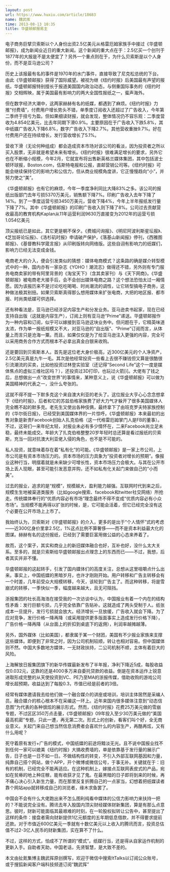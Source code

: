 ```yaml
---
layout: post
url: https://www.huxiu.com/article/18683
name: 魏武挥
time: 2013-08-13 10:35
title: 华盛顿邮报易主
---
```

电子商务巨擘贝索斯以个人身份出资2.5亿美元从格雷厄姆家族手中接过《华盛顿邮报》，成为新闻业近日的重大新闻。这个新闻的重大点在于：2.5亿买一个创刊于1877年的大报是不是太便宜了？另外一个重点则在于，为什么贝索斯是以个人身份，而不是亚马逊公司？

历史上该报最有名的事件是1970年的水门事件，直接导致了尼克松总统的下台。由此《华盛顿邮报》获得了国际威望。被视为继《纽约时报》后美国最有声望的报纸。华盛顿邮报特别擅长于报道美国国内政治动态，与侧重国际事务的《纽约时报》交相辉映，属于美国最有影响力的两大全国性报纸之一，蜚声海外。

但在数字经济大潮中，这两家赫赫有名的纸媒，都遇到了麻烦。《纽约时报》力推“付费墙”，付费用户增长势头不错，单季度订阅收入还超过了广告收入，今年第二季终于扭亏为盈。但如果细读财报，就会发现，整体情况仍不容乐观：二季度营收为4.854亿美元，比去年同期下滑0.9%。主要原因在于广告收入下跌5.8%，其中纸媒广告收入下降6.8%，数字广告收入下降2.7%。其他营收重挫9.7%。好在付费用户还在持续增长，发行营收增长了5.1%。

营收下滑（无论何种组成）都会造成资本市场对该公司的看淡，因为投资者之所以买入股票，无非就是希望未来有增长。《纽约时报》很难满足增长的要求，另外它也在不断缩小规模，今年2月，它就宣布将出售新英格兰媒体集团，其中包括波士顿环球报，Boston.com，伍斯特电报和公报，直邮营销公司等。《纽约时报》可能会继续保持它的影响力和公信力，但从商业规模角度讲，它正慢慢趋向“小”，并努力使之“美”。

《华盛顿邮报》也有它的麻烦，今年一季度净利同比大降83%之多。该公司的报纸出版部门去年亏损5370万美元，销售额下降7%。印刷广告收入去年下降了14%。到了一季度运营亏损3450万美元，营收下降4%，今年上半年报纸发行量下降了7%。其中《华盛顿邮报》的印刷广告收入则下降了8%。公司过去贡献营收最高的教育机构Kaplan从11年运营利润9630万直接变为2012年的运营亏损1.054亿美元

顶尖报纸已是如此，其它更是朝不保夕。《费城问询报》、《明尼阿波利斯星坛报》、《芝加哥论坛报》、《洛杉矶时报》申请破产保护，《落基山新闻报》停刊，《西雅图邮报》、《基督教科学箴言报》从印刷版转向网络版。这些自诩有影响力的纸媒们，影响力已经无法变成金钱。

电商老大的介入，便会引发类似的猜想：媒体电商模式？这条路的确是媒介转型模式中的一种，国内亦有一家杂志《YOHO！潮流志》做得还不错，另外则有专门服务电商卖家的带有阿里背景的《淘宝天下》（含其卖家刊）与《天下网商》。《华盛顿邮报》被电商老大接手后，会不会创出媒体电商之路？这个想法恐怕太过一厢情愿。因为该报历来不是讨论吃吃喝喝、时尚潮流的调性，让它转型搞电子商务，这种做法极其别扭。如果贝索斯真得那么想用媒体来扩张电商，大把的地区报、都市报、时尚类纸媒可供选择。

还有种看法是，亚马逊已经涉足内容生产和分发业务。亚马逊卖书起家，现在已经支持自出版（这就是内容生产），订阅上则有亚马逊“Prime”递送。华盛顿邮报作为一种内容和订阅，似乎可以嫁接到亚马逊这块业务中。但问题在于，它精英味道太浓，作为单一报纸规模又不大，对亚马逊的“自出版”、“Prime”订阅而言，从体量上而言只是沧海一粟。而且，如果仅仅是为了给亚马逊注入更强的内容，完全可以采用商务合作方式而根本不必拿出真金白银来收购。

还是要回到贝索斯本人。首先是这位老大身价极高，近300亿美元的个人净资产，2.5亿美元真是九牛一毛。其次是他经常投资一些看上去很不赚钱但又算是很酷很引流潮流的买卖，比如他投资过林登实验室（还记得“Second Life”这个一度是媒体焦点的虚拟三维社区吗？），还投资过3D打印，也玩过火箭[i]。大佬有了钱之后，总想做出一点“改变世界”的事情来，某种意义上，说《华盛顿邮报》可以做为美国精神的代表之一，没什么夸张的。

这就不得不提一下默多克这个来自澳大利亚的老头了。这位报业大亨心心念念想拿下《纽约时报》，后者和它的苏兹伯格家族费了好大力气才躲开了很多美国媒体人完全瞧不起的默多克。老先生又使出各种伎俩，最终拿下了由班克罗夫特家族控制的《华尔街日报》，已经受到美国媒体界的一片惊呼。《华盛顿邮报》本来最初的出售对象是新贵Facebook创始人扎克伯格（这一代格雷厄姆掌门人是FB的董事）。不过，这哥们一来年纪太轻，对报业未必有多少情怀在，二来Facebook尚立足未稳，最终未能成交。年龄大了扎克伯格整整20岁年轻时总还算是看过报纸的贝索斯，充当一回对抗澳大利亚佬入侵的角色，也不是不可能的。

私人投资，就意味着存在着“私有化”的可能。《华盛顿邮报》是一家上市公司，上市公司是有资本市场压力的。资本市场的压力具象为“投资者对增长的预期”。像报业这种行当，明摆着就是未来缺少可增长性，资本市场压力会极大。与其在公开市场上丢人现眼，甚至可能引发恶意并购，还不如私有化关起门来做自己的“小而美”。

过去的报业，追求的是“规模”，规模越大，盈利能力越强。互联网时代到来之后，规模生生地被渠道类服务（比如google搜索、facebook和twitter社交网络）所抢走。传统媒体奉行的“优质内容必有市场”理念最终不得不变成“优质内容必有小众市场”。当规模不能再得以扩张的时候，是，它可能会活着，但它已经完全没有这个必要在公开市场上上市了。

我始终认为，贝索斯对《华盛顿邮报》的介入，更多的是出于“个人情怀”式的考虑——近300亿身价里拿2.5亿，1%这点比例不算奢侈——而不是资本利益最大化的图谋。赫赫有名的这份报纸，已经到了需要巨富用做公益的心态来养着了。

故而，这个案子，其实和商业上的新旧媒体融合也好，互补也好，没什么太大关系。至多的，就是贝索斯给华盛顿邮报出点理念上的东西而已——不过，我想，后者其实并非不懂。

华盛顿邮报的这起转手，引发了国内媒体们的高度关注，总想从这里咀嚼点什么出来。事实上，中国纸媒的黑暗岁月，也许才刚刚开始。用户转移和广告主转移会有一个时差，几年前受众大规模转移，今天，该轮到广告主了。而这种转移，将是雪崩式的转移，一季快似一季，幅度越来越大，且无可阻挡。

浙报集团的社长高海浩在接受我的一次访谈中认为，中国报业有着一个内在的结构性矛盾：发行巨额亏损，几乎完全依靠广告贴补。这就造成了两头受制于人。纸张成本一旦提升，发行亏损就会放大。经济增长一旦放缓，广告收入就会下降。为了应对竞争，发行价格一降再降（或采用提供更多版面事实上造成发行价格下降），广告价格一降再降（从台面上的折扣到桌底下的返佣），利润率越摊越薄。

另外，国外媒体（比如美国），都隶属于某一个财团，美国有不少报业家族来支撑这些媒体。即便到了非常之时，因为公司机制较顺，转让也相对容易。但中国媒体则不然。中国大多数地方媒体，一无财政扶持，二公司机制不顺，主体有着巨大的风险。

上海解放日报集团旗下的新华传媒最新发布了半年报，净利下降近5成，每股收益仅0.032元，这靠的还是4000多万来自委托贷款的收益。倒是在资本运作上锐意进取形成完整的从天使投资到VC、PE乃至MA的浙报传媒，借助收购的游戏公司增长超预期，收益达到了每股0.3，市值已经是前者的3倍。

经常有媒体邀请我去给他们做一个融合媒介的讲座或培训，培训主体居然是采编人员。融合媒介的核心根本不在采编这一环上。近年来国内很多媒体注意到“动态信息图”为代表的各种很炫的展示形式。然而，《纽约时报》花费25万美元做的雪崩专题，不过区区350万点击量，《华盛顿邮报》09年投入至少30万美元做的“美国最高机密”专题，只此一遭，再无第二次。形式上的创新，看客们叫个好，全无商业意义。关起门来自己想当然信息消费者会喜欢什么的内容生产，再酷再炫，又有什么用呢？

死守着原有发行+广告的模式，中国纸媒的前途将黯淡无光。且不说中国报业找不到任何一家可以媲美《纽约时报》大搞收费墙的，单是依靠基于发行量的展示广告，日子也是一日不如一日。不做结构性的转变，不引入外部互联网基因和力量，纯靠自己搭个网站，做个APP，开个微博或微信公号，于事无补。关键就在于：旧有的机制，已经完全不能再适应。在这种机制上，嫁接点互联网表皮式的产品，宛如在贫瘠的地上种庄稼，能有收获才见了鬼。在最黑暗的日子即将到来的时候，再不痛心决心引入新生力量，而在那里反复折腾自己的一点家当，幻想着把纸媒读者靠个网站app就转移成自己的浏览者，缘木求鱼罢了。

中国会不会有什么大佬跑出来不怎么图利纯看中媒体的公信力影响力来扶持一把的？不能说完全没有。腾讯去年入股国内顶尖财经媒体财新集团，算是有那么点意思。彼时，财新可能面临其最艰难的时刻，在一轮股权拟转让公告中，甚至提出了这样的条件：接盘者需向财新提供1亿元额度的五年期低息借款，并不得要求提前还款。对于市值近600亿美元一季就有十数亿美元以上收入的腾讯而言，投资总估值不过2-3亿人民币的财新集团，实在算不了什么。

不过，这样的方式，怕成不了所谓的“模式”。纸媒行当，还是得从自家运作机制的更新入手。自助者天助，中国老话，先贤智慧，是大致不差的。

本文由扯氮集博主魏武挥原创撰写，欢迎于微信中搜索ItTalks以订阅公众账号，或于搜狐新闻客户端科技频道订阅“魏武挥”

